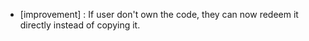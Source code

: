 - [improvement] : If user don't own the code, they can now redeem it directly instead of copying it.